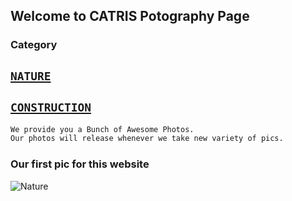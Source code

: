 ## Welcome to CATRIS Potography Page

### Category
## [```NATURE```](/catrisphotography/nature.html)

## [```CONSTRUCTION```](/catrisphotography/construction.html)

```markdown
We provide you a Bunch of Awesome Photos.
Our photos will release whenever we take new variety of pics.
```

### Our first pic for this website

![Nature](/catrisphotography/PicsArt_08-26-06.50.53.jpg)


